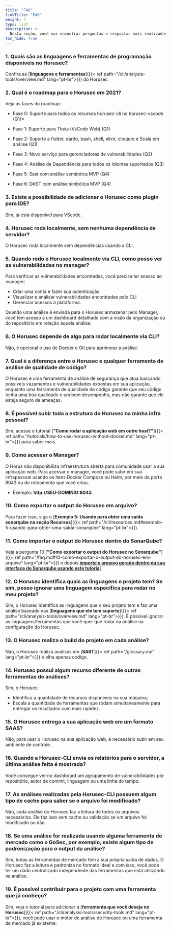 ```yaml
---
title: "FAQ"
linkTitle: "FAQ"
weight: 7
type: list
description: >-
  Nesta seção, você vai encontrar perguntas e respostas mais realizadas pela comunidade sobre o Horusec.
toc_hide: true
---
```


### **1. Quais são as linguagens e ferramentas de programação disponíveis no Horusec?**

Confira as [**linguagens e ferramentas**]({{< ref path="/cli/analysis-tools/overview.md" lang="pt-br">}}) do Horusec

### **2. Qual é o roadmap para o Horusec em 2021?**

Veja as fases do roadmap:

* Fase 0: Suporte para todos os recursos horusec-cli no horusec-vscode (Q1)*

* Fase 1: Suporte para Theia (VsCode Web) (Q1)

* Fase 2: Suporte a flutter, dardo, bash, shell, elixir, cloujure e Scala em análise (Q1)

* Fase 3: Novo serviço para gerenciadoras de vulnerabilidades (Q2)

* Fase 4: Análise de Dependência para todos os idiomas suportados (Q3)

* Fase 5: Sast com análise semântica MVP (Q4)

* Fase 6: DAST com análise simbólica MVP (Q4)
 
### **3. Existe a possibilidade de adicionar o Horusec como plugin para IDE?** 

Sim, já está disponível para VScode.

### **4.  Horusec roda localmente, sem nenhuma dependência de servidor?** 

O Horusec roda localmente sem dependências usando a CLI.

### **5. Quando rodo o Horusec localmente via CLI, como posso ver as vulnerabilidades no manager?** 

Para verificar as vulnerabilidades encontradas, você precisa ter acesso ao manager: 

* Criar uma conta e fazer sua autenticação
* Visualizar e analisar vulnerabilidades encontradas pelo CLI
* Gerenciar acessos à plataforma.

Quando uma análise é enviada para o Horusec armazenar pelo Manager, você tem acesso a um dashboard detalhado com a visão da organização ou do repositório em relação àquela análise.

### **6. O Horusec depende de algo para rodar localmente via CLI?** 

Não, é opcional o uso de Docker e Git para aprimorar a análise.

### **7. Qual é a diferença entre o Horusec e qualquer ferramenta de análise de qualidade de código?** 

O Horusec é uma ferramenta de análise de segurança que atua buscando possíveis vazamentos e vulnerabilidades expostas em sua aplicação, enquanto uma ferramenta de qualidade de código garante que seu código tenha uma boa qualidade e um bom desempenho, mas não garante que ele esteja seguro de ameaças.

### **8. É possível subir toda a estrutura do Horusec na minha infra pessoal?** 

Sim, acesse o tutorial [**"Como rodar a aplicação web em outro host?"**]({{< ref path="/tutorials/how-to-use-horusec-without-docker.md" lang="pt-br">}}) para saber mais.
 
### **9. Como acessar o Manager?**  

O Horus não disponibiliza infraestrutura aberta para comunidade usar a sua aplicação web. 
Para acessar o manager, você pode subir em sua infrapessoal usando os itens Docker Compose ou Helm, por meio da porta 8043 ou do roteamento que você criou. 
- Exemplo: **http://SEU-DOMINIO:8043**.
 
### **10. Como exportar o output do Horusec em arquivo?** 

Para fazer isso, siga o [**Exemplo 5: Usando para obter uma saída sonarqube na seção Recursos**]({{< ref path="/cli/resources.md#exemplo-5-usando-para-obter-uma-saída-sonarqube" lang="pt-br">}}).

### **11. Como importar o output do Horusec dentro do SonarQube?**  

Veja a pergunta 10 [**"Como exportar o output do Horusec no Sonarqube"**]({{< ref path="/faq.md#10-como-exportar-o-output-do-horusec-em-arquivo" lang="pt-br">}}) e depois [**importe o arquivo gerado dentro da sua interface do Sonarqube usando este tutorial**](https://docs.sonarqube.org/latest/analysis/generic-issue/).


### **12. O Horusec identifica quais as linguagens o projeto tem? Se sim, posso ignorar uma linguagem específica para rodar no meu projeto?**  
 Sim, o Horusec identifica as linguagens que o seu projeto tem e faz uma análise baseado nas [**linguagens que ele tem suporte**]({{< ref path="/cli/analysis-tools/overview.md" lang="pt-br">}}). É possível ignorar as linguagens/ferramentas que você quer que rodar na análise na configuração do Horusec.


### **13.  O Horusec realiza o build do projeto em cada análise?**  
Não, o Horusec realiza análises em [**SAST**]{{< ref path="/glossary.md" lang="pt-br">}}) e olha apenas código. 

### **14. Horusec possui algum recurso diferente de outras ferramentas de análises?**  
Sim, o Horusec:
- Identifica a quantidade de recursos disponíveis na sua máquina;
- Escala a quantidade de ferramentas que rodam simultaneamente para entregar os resultados com mais rapidez. 

### **15. O Horusec entrega a sua aplicação web em um formato SAAS?**  
Não, para usar o Horusec na sua aplicação web, é necessário subir em seu ambiente de controle.

### **16. Quando a Horusec-CLI envia os relatórios para o servidor, a última análise feita é mostrada?** 
Você consegue ver no dashboard um agrupamento de vulnerabilidades por repositório, autor de commit, linguagem ou uma linha do tempo. 

### **17. As análises realizadas pela Horusec-CLI possuem algum tipo de cache para saber se o arquivo foi modificado?**  
Não, cada análise do Horusec faz a leitura de todos os arquivos necessários. Ele faz isso sem cache ou validação se um arquivo foi modificado ou não. 

### **18. Se uma análise for realizada usando alguma ferramenta de mercado como o GoSec, por exemplo, existe algum tipo de padronização para o output da análise?** 
Sim, todas as ferramentas de mercado tem a sua própria saída de dados. O Horusec faz a leitura e padroniza no formato ideal e com isso, você pode ter um dado centralizado independente das ferramentas que está utilizando na análise.

### **19. É possível contribuir para o projeto com uma ferramenta que já conheço?** 
Sim, veja o tutorial para adicionar a [**ferramenta que você deseja no Horusec**]({{< ref path="/cli/analysis-tools/security-tools.md" lang="pt-br">}}), você pode usar o motor de análise do Horusec ou  uma ferramenta de mercado já existente.


